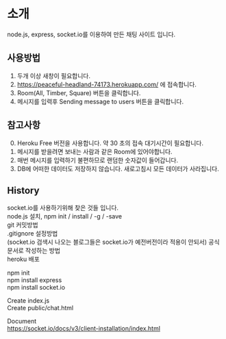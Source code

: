 # 소개  
node.js, express, socket.io를 이용하여 만든 채팅 사이트 입니다.
      
     
## 사용방법
1. 두개 이상 새창이 필요합니다. 
2. https://peaceful-headland-74173.herokuapp.com/ 에 접속합니다. 
3. Room(All, Timber, Square) 버튼을 클릭합니다.   
4. 메시지를 입력후 Sending message to users 버튼을 클릭합니다.
  
   
## 참고사항
0. Heroku Free 버전을 사용합니다. 약 30 초의 접속 대기시간이 필요합니다.
1. 메시지를 받을려면 보내는 사람과 같은 Room에 있어야합니다. 
2. 매번 메시지를 입력하기 불편하므로 랜덤한 숫자값이 들어갑니다. 
3. DB에 어떠한 데이터도 저장하지 않습니다. 새로고침시 모든 데이터가 사라집니다. 

  
## History   
socket.io를 사용하기위해 찾은 것들 입니다.   
node.js 설치, npm init / install / -g / -save   
git 커밋방법    
.gitignore 설정방법  
(socket.io 검색시 나오는 블로그들은 socket.io가 예전버전이라 적용이 안되서) 공식문서로 작성하는 방법   
heroku 배포  
  
npm init  
npm install express  
npm install socket.io  
  
Create index.js  
Create public/chat.html  
  
Document  
https://socket.io/docs/v3/client-installation/index.html  

  
